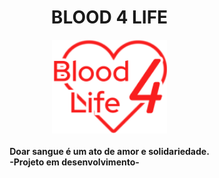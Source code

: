 <div style="width: 100vw; display: flex; flex-direction: column; justify-content: center; align-items: center">
  <h1>BLOOD 4 LIFE</h1>
  <img src="/readme-assets/logo.png" height="150px" />
  <h4 text-align="center">
    Doar sangue é um ato de amor e solidariedade.<br/>
    -Projeto em desenvolvimento-
  </h4>
</div>
